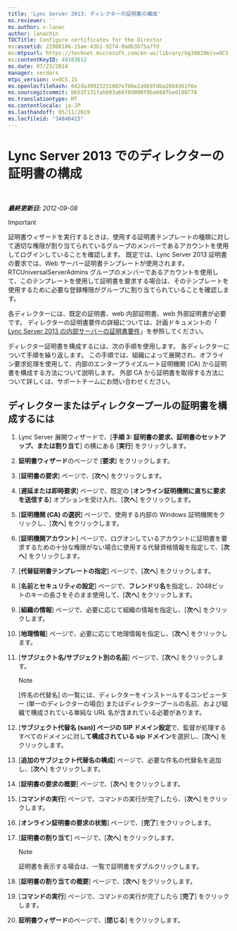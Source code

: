 ```yaml
---
title: 'Lync Server 2013: ディレクターの証明書の構成'
ms.reviewer: ''
ms.author: v-lanac
author: lanachin
TOCTitle: Configure certificates for the Director
ms:assetid: 22988186-15ae-43b1-92f4-0adb3b75a7fd
ms:mtpsurl: https://technet.microsoft.com/en-us/library/Gg398296(v=OCS.15)
ms:contentKeyID: 48183612
ms.date: 07/23/2014
manager: serdars
mtps_version: v=OCS.15
ms.openlocfilehash: 0d2da30923231087e706e2a969fdba2884361f6e
ms.sourcegitcommit: bb53f131fabb03a66f0d000f8ba668fbad190778
ms.translationtype: MT
ms.contentlocale: ja-JP
ms.lasthandoff: 05/11/2019
ms.locfileid: "34840415"
---
```

<div data-xmlns="http://www.w3.org/1999/xhtml">

<div class="topic" data-xmlns="http://www.w3.org/1999/xhtml" data-msxsl="urn:schemas-microsoft-com:xslt" data-cs="http://msdn.microsoft.com/en-us/">

<div data-asp="http://msdn2.microsoft.com/asp">

# <a name="configure-certificates-for-the-director-in-lync-server-2013"></a>Lync Server 2013 でのディレクターの証明書の構成

</div>

<div id="mainSection">

<div id="mainBody">

<span> </span>

_**最終更新日:** 2012-09-08_

<div>


> [!IMPORTANT]  
> 証明書ウィザードを実行するときは、使用する証明書テンプレートの種類に対して適切な権限が割り当てられているグループのメンバーであるアカウントを使用してログインしていることを確認します。 既定では、Lync Server 2013 証明書の要求では、Web サーバー証明書テンプレートが使用されます。 RTCUniversalServerAdmins グループのメンバーであるアカウントを使用して、このテンプレートを使用して証明書を要求する場合は、そのテンプレートを使用するために必要な登録権限がグループに割り当てられていることを確認します。



</div>

各ディレクターには、既定の証明書、web 内部証明書、web 外部証明書が必要です。 ディレクターの証明書要件の詳細については、計画ドキュメントの「 [Lync Server 2013 の内部サーバーの証明書要件](lync-server-2013-certificate-requirements-for-internal-servers.md)」を参照してください。

ディレクター証明書を構成するには、次の手順を使用します。 各ディレクターについて手順を繰り返します。 この手順では、組織によって展開され、オフライン要求処理を使用して、内部のエンタープライズルート証明機関 (CA) から証明書を構成する方法について説明します。 外部 CA から証明書を取得する方法について詳しくは、サポートチームにお問い合わせください。

<div>

## <a name="to-configure-certificates-for-the-director-or-director-pool"></a>ディレクターまたはディレクタープールの証明書を構成するには

1.  Lync Server 展開ウィザードで、[**手順 3: 証明書の要求、証明書のセットアップ、または割り当て**] の横にある [**実行**] をクリックします。

2.  **証明書ウィザード**のページで [**要求**] をクリックします。

3.  [**証明書の要求**] ページで、[**次へ**] をクリックします。

4.  [**遅延または即時要求**] ページで、既定の [**オンライン証明機関に直ちに要求を送信する**] オプションを受け入れ、[**次へ**] をクリックします。

5.  [**証明機関 (CA) の選択**] ページで、使用する内部の Windows 証明機関をクリックし、[**次へ**] をクリックします。

6.  [**証明機関アカウント**] ページで、ログオンしているアカウントに証明書を要求するための十分な権限がない場合に使用する代替資格情報を指定して、[**次へ**] をクリックします。

7.  [**代替証明書テンプレートの指定**] ページで、[**次へ**] をクリックします。

8.  [**名前とセキュリティの設定**] ページで、**フレンドリ名**を指定し、2048ビットのキーの長さをそのまま使用して、[**次へ**] をクリックします。

9.  [**組織の情報**] ページで、必要に応じて組織の情報を指定し、[**次へ**] をクリックします。

10. [**地理情報**] ページで、必要に応じて地理情報を指定し、[**次へ**] をクリックします。

11. [**サブジェクト名/サブジェクト別の名前**] ページで、[**次へ**] をクリックします。
    
    <div>
    

    > [!NOTE]  
    > [件名の代替名] の一覧には、ディレクターをインストールするコンピューター (単一のディレクターの場合) またはディレクタープールの名前、および組織で構成されている単純な URL 名が含まれている必要があります。

    
    </div>

12. [**サブジェクト代替名 (san)] ページの SIP ドメイン設定**で、監督が処理するすべてのドメインに対し**て構成されている sip ドメイン**を選択し、[**次へ**] をクリックします。

13. [**追加のサブジェクト代替名の構成**] ページで、必要な件名の代替名を追加し、[**次へ**] をクリックします。

14. [**証明書の要求の概要**] ページで、[**次へ**] をクリックします。

15. [**コマンドの実行**] ページで、コマンドの実行が完了したら、[**次へ**] をクリックします。

16. [**オンライン証明書の要求の状態**] ページで、[**完了**] をクリックします。

17. [**証明書の割り当て**] ページで、[**次へ**] をクリックします。
    
    <div>
    

    > [!NOTE]  
    > 証明書を表示する場合は、一覧で証明書をダブルクリックします。

    
    </div>

18. [**証明書の割り当ての概要**] ページで、[**次へ**] をクリックします。

19. [**コマンドの実行**] ページで、コマンドの実行が完了したら [**完了**] をクリックします。

20. **証明書ウィザード**のページで、[**閉じる**] をクリックします。

</div>

</div>

<span> </span>

</div>

</div>

</div>

